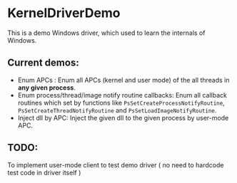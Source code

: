 # KernelDriverDemo
This is a demo Windows driver, which used to learn the internals of Windows.

## Current demos:
- Enum APCs : Enum all APCs (kernel and user mode) of the all threads in **any given process**.
- Enum process/thread/image notify routine callbacks: Enum all callback routines which set by functions like `PsSetCreateProcessNotifyRoutine`, `PsSetCreateThreadNotifyRoutine` and `PsSetLoadImageNotifyRoutine`.
- Inject dll by APC: Inject the given dll to the given process by user-mode APC.

## TODO:
To implement user-mode client to test demo driver ( no need to hardcode test code in driver itself )
